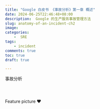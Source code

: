 ```yaml
---
title: "Google 白皮书 《事故分析》第一章 概述"
date: 2024-06-25T22:46:48+08:00
description:  Google 的生产服务事故管理方法
slug: anatomy-of-an-incident-ch2
image: 
categories:
    -  SRE
tags:
    - incident
comments: true
toc: true
draft: true

---
```


事故分析




[]()

[]()


[]()

[]()



![]()

![]()

![]()




Feature picture ❤️ 